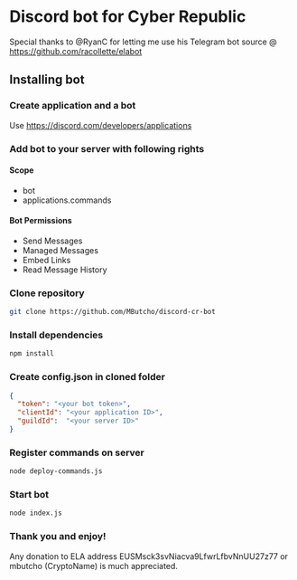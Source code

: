 # Discord bot for Cyber Republic
Special thanks to @RyanC for letting me use his Telegram bot source @ https://github.com/racollette/elabot

## Installing bot

### Create application and a bot
Use https://discord.com/developers/applications

### Add bot to your server with following rights
#### Scope
+ bot
+ applications.commands

#### Bot Permissions
+ Send Messages
+ Managed Messages
+ Embed Links
+ Read Message History
### Clone repository
```bash
git clone https://github.com/MButcho/discord-cr-bot
```
### Install dependencies
```bash
npm install
```
### Create config.json in cloned folder
```json
{
  "token": "<your bot token>",
  "clientId": "<your application ID>",
  "guildId":  "<your server ID>"
}
```
### Register commands on server
```bash
node deploy-commands.js
```
### Start bot
```bash
node index.js
```
### Thank you and enjoy!

Any donation to ELA address EUSMsck3svNiacva9LfwrLfbvNnUU27z77 or mbutcho (CryptoName) is much appreciated.

